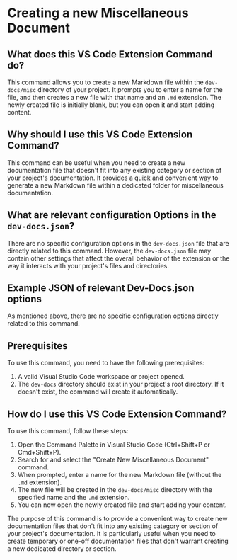 
  
  # **Creating a new Miscellaneous Document**

## What does this VS Code Extension Command do?

This command allows you to create a new Markdown file within the `dev-docs/misc` directory of your project. It prompts you to enter a name for the file, and then creates a new file with that name and an `.md` extension. The newly created file is initially blank, but you can open it and start adding content.

## Why should I use this VS Code Extension Command?

This command can be useful when you need to create a new documentation file that doesn't fit into any existing category or section of your project's documentation. It provides a quick and convenient way to generate a new Markdown file within a dedicated folder for miscellaneous documentation.

## What are relevant configuration Options in the `dev-docs.json`?

There are no specific configuration options in the `dev-docs.json` file that are directly related to this command. However, the `dev-docs.json` file may contain other settings that affect the overall behavior of the extension or the way it interacts with your project's files and directories.

## Example JSON of relevant Dev-Docs.json options

As mentioned above, there are no specific configuration options directly related to this command.

## Prerequisites

To use this command, you need to have the following prerequisites:

1. A valid Visual Studio Code workspace or project opened.
2. The `dev-docs` directory should exist in your project's root directory. If it doesn't exist, the command will create it automatically.

## How do I use this VS Code Extension Command?

To use this command, follow these steps:

1. Open the Command Palette in Visual Studio Code (Ctrl+Shift+P or Cmd+Shift+P).
2. Search for and select the "Create New Miscellaneous Document" command.
3. When prompted, enter a name for the new Markdown file (without the `.md` extension).
4. The new file will be created in the `dev-docs/misc` directory with the specified name and the `.md` extension.
5. You can now open the newly created file and start adding your content.

The purpose of this command is to provide a convenient way to create new documentation files that don't fit into any existing category or section of your project's documentation. It is particularly useful when you need to create temporary or one-off documentation files that don't warrant creating a new dedicated directory or section.
  
  